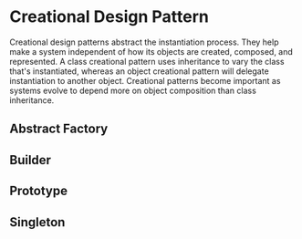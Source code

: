 # Creational Design Pattern
Creational design patterns abstract the instantiation process. They help make a system independent of 
how its objects are created, composed, and represented. A class creational pattern uses inheritance to 
vary the class that's instantiated, whereas an object creational pattern will delegate instantiation to 
another object. Creational patterns become important as systems evolve to depend more on object composition than class 
inheritance.

## Abstract Factory
## Builder
## Prototype
## Singleton
